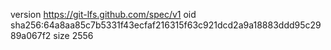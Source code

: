 version https://git-lfs.github.com/spec/v1
oid sha256:64a8aa85c7b5331f43ecfaf216315f63c921dcd2a9a18883ddd95c2989a067f2
size 2556

